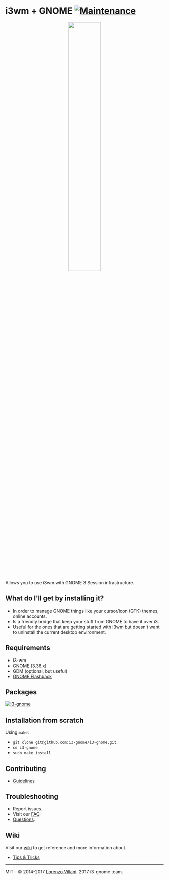 # i3wm + GNOME [![Maintenance](https://img.shields.io/maintenance/yes/2020.svg)]()

<p align="center">
  <img src="https://i.imgur.com/Ia1pJUK.png" width="45%" height="45%">
</p>

Allows you to use i3wm with GNOME 3 Session infrastructure.

## What do I'll get by installing it?
- In order to manage GNOME things like your cursor/icon (GTK) themes, online accounts.
- Is a friendly bridge that keep your stuff from GNOME to have it over i3.
- Useful for the ones that are getting started with i3wm but doesn't want to uninstall the current desktop environment.

## Requirements
* i3-wm
* GNOME (3.36.x)
* GDM (optional, but useful)
* [GNOME Flashback](https://github.com/i3-gnome/i3-gnome/wiki/Tips-&-Tricks#gnome-flashback)

## Packages
[![i3-gnome](https://img.shields.io/aur/version/i3-gnome.svg?label=i3-gnome)](https://aur.archlinux.org/packages/i3-gnome/)

## Installation from scratch
Using `make`:
* `git clone git@github.com:i3-gnome/i3-gnome.git`.
* `cd i3-gnome`
* `sudo make install`

## Contributing
* [Guidelines](https://github.com/i3-gnome/i3-gnome/wiki/Contributing)

## Troubleshooting
* Report issues.
* Visit our [FAQ](https://github.com/i3-gnome/i3-gnome/issues?q=is%3Aissue+sort%3Aupdated-desc+is%3Aclosed+label%3AFAQ).
* [Questions](https://github.com/i3-gnome/i3-gnome/labels/question).

## Wiki
Visit our [wiki](https://github.com/i3-gnome/i3-gnome/wiki) to get reference and more information about.
* [Tips & Tricks](https://github.com/i3-gnome/i3-gnome/wiki/Tips-&-Tricks)

---
MIT - © 2014-2017 [Lorenzo Villani](https://github.com/lvillani). 2017 i3-gnome team.

